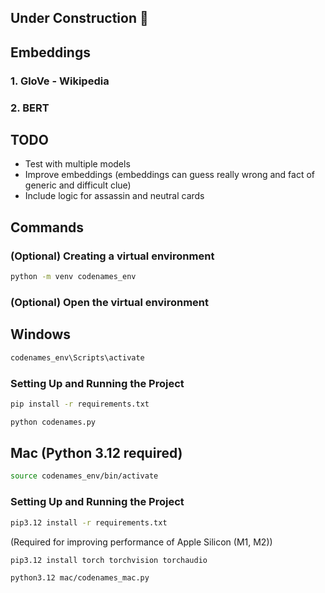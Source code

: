 ## Under Construction 🚧

## Embeddings

### 1. GloVe - Wikipedia
### 2. BERT 

## TODO

- Test with multiple models
- Improve embeddings (embeddings can guess really wrong and fact of generic and difficult clue)
- Include logic for assassin and neutral cards

## Commands

### (Optional) Creating a virtual environment

```bash
python -m venv codenames_env
```

### (Optional) Open the virtual environment

## Windows
```bash
codenames_env\Scripts\activate
```
### Setting Up and Running the Project

```bash
pip install -r requirements.txt
```

```bash
python codenames.py
```

## Mac (Python 3.12 required)
```bash
source codenames_env/bin/activate
```

### Setting Up and Running the Project

```bash
pip3.12 install -r requirements.txt
```

(Required for improving performance of Apple Silicon (M1, M2))
```bash
pip3.12 install torch torchvision torchaudio
```

```bash
python3.12 mac/codenames_mac.py
```
